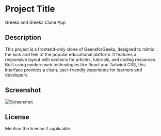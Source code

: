 # Project Title
 Greeks and Greeks Clone App

## Description
This project is a frontend-only clone of GeeksforGeeks, designed to mimic the look and feel of the popular educational platform. It features a responsive layout with sections for articles, tutorials, and coding resources. Built using modern web technologies like React and Tailwind CSS, this interface provides a clean, user-friendly experience for learners and developers.

## Screenshot
![Screenshot](https://github.com/username/repo-name/assets/123456789/abcd1234)

## License
Mention the license if applicable.
